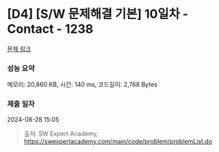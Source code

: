 # [D4] [S/W 문제해결 기본] 10일차 - Contact - 1238 

[문제 링크](https://swexpertacademy.com/main/code/problem/problemDetail.do?contestProbId=AV15B1cKAKwCFAYD) 

### 성능 요약

메모리: 20,860 KB, 시간: 140 ms, 코드길이: 2,768 Bytes

### 제출 일자

2024-08-28 15:05



> 출처: SW Expert Academy, https://swexpertacademy.com/main/code/problem/problemList.do